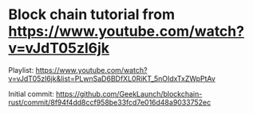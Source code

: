 # Block chain tutorial from https://www.youtube.com/watch?v=vJdT05zl6jk

Playlist: https://www.youtube.com/watch?v=vJdT05zl6jk&list=PLwnSaD6BDfXL0RiKT_5nOIdxTxZWpPtAv

Initial commit: https://github.com/GeekLaunch/blockchain-rust/commit/8f94f4dd8ccf958be33fcd7e016d48a9033752ec
